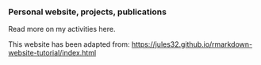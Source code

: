 ### Personal website, projects, publications

Read more on my activities here.

This website has been adapted from: https://jules32.github.io/rmarkdown-website-tutorial/index.html